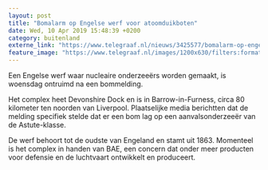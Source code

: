 ```yaml
---
layout: post
title: "Bomalarm op Engelse werf voor atoomduikboten"
date: Wed, 10 Apr 2019 15:48:39 +0200
category: buitenland
externe_link: "https://www.telegraaf.nl/nieuws/3425577/bomalarm-op-engelse-werf-voor-atoomduikboten"
feature_image: "https://www.telegraaf.nl/images/1200x630/filters:format(jpeg):quality(80)/cdn-kiosk-api.telegraaf.nl/5f4deed6-5b97-11e9-b673-0255c322e81b.jpg"
---
```


<p class="intro">Een Engelse werf waar nucleaire onderzeeërs worden gemaakt, is woensdag ontruimd na een bommelding.</p> <p>Het complex heet Devonshire Dock en is in Barrow-in-Furness, circa 80 kilometer ten noorden van Liverpool. Plaatselijke media berichtten dat de melding specifiek stelde dat er een bom lag op een aanvalsonderzeeër van de Astute-klasse.</p><p>De werf behoort tot de oudste van Engeland en stamt uit 1863. Momenteel is het complex in handen van BAE, een concern dat onder meer producten voor defensie en de luchtvaart ontwikkelt en produceert.</p>

